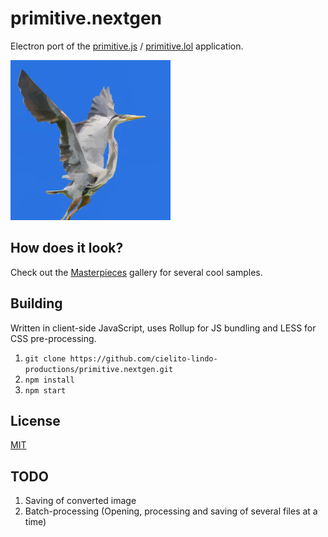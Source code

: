 # primitive.nextgen
Electron port of the [primitive.js](https://github.com/ondras/primitive.js) / [primitive.lol](http://primitive.lol/) application.

![logo](logo.png)

## How does it look?

Check out the [Masterpieces](https://cielitolindo.de/albums/masterpieces/) gallery for several cool samples.

## Building

Written in client-side JavaScript, uses Rollup for JS bundling and LESS for CSS pre-processing.

  1. `git clone https://github.com/cielito-lindo-productions/primitive.nextgen.git`
  1. `npm install`
  1. `npm start`

## License

[MIT](LICENSE)

## TODO

   1. Saving of converted image
   1. Batch-processing (Opening, processing and saving of several files at a time)

